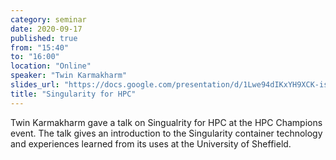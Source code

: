 ```yaml
---
category: seminar
date: 2020-09-17
published: true
from: "15:40"
to: "16:00"
location: "Online"
speaker: "Twin Karmakharm"
slides_url: "https://docs.google.com/presentation/d/1Lwe94dIKxYH9XCK-iseQI2S9AuHWmmV7TXtzknmJ5do/edit?usp=sharing"
title: "Singularity for HPC"
---
```


Twin Karmakharm gave a talk on Singualrity for HPC at the HPC Champions event. The talk gives an introduction to the Singularity container technology and experiences learned from its uses at the University of Sheffield.

